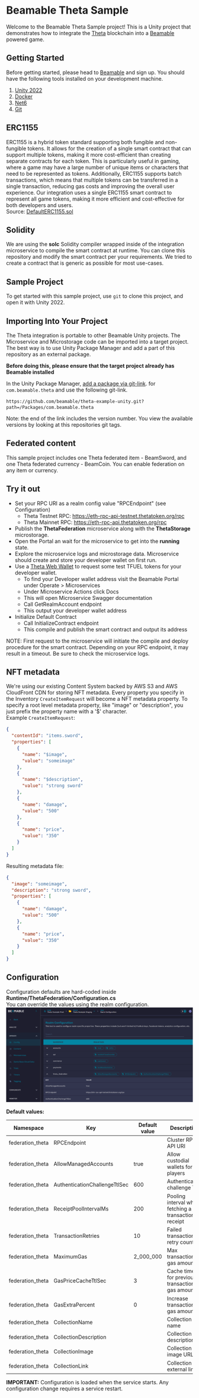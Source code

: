 # Beamable Theta Sample

Welcome to the Beamable Theta Sample project! This is a Unity project that demonstrates how
to integrate the [Theta](https://theta.technology/) blockchain into a [Beamable](https://beamable.com/)
powered game.

## Getting Started

Before getting started, please head to [Beamable](https://beamable.com/) and sign up.
You should have the following tools installed on your development machine.

1. [Unity 2022](https://unity.com/download)
2. [Docker](https://www.docker.com/products/docker-desktop/)
3. [Net6](https://dotnet.microsoft.com/en-us/download/dotnet/6.0)
4. [Git](https://git-scm.com/downloads)


## ERC1155
ERC1155 is a hybrid token standard supporting both fungible and non-fungible tokens. It allows for the creation
of a single smart contract that can support multiple tokens, making it more cost-efficient than creating separate
contracts for each token. This is particularly useful in gaming, where a game may have a large number of 
unique items or characters that need to be represented as tokens. Additionally, ERC1155 supports batch 
transactions, which means that multiple tokens can be transferred in a single transaction, reducing gas costs 
and improving the overall user experience. Our integration uses a single ERC1155 smart contract to represent 
all game tokens, making it more efficient and cost-effective for both developers and users.  
Source: [DefaultERC1155.sol](https://github.com/beamable/theta-example-unity/blob/main/Packages/com.beamable.theta/Runtime/ThetaFederation/Solidity/Contracts/DefaultERC1155.sol)  

## Solidity
We are using the **solc** Solidity compiler wrapped inside of the integration microservice to compile the smart contract
at runtime. You can clone this repository and modify the smart contract per your requirements. We tried to create a contract
that is generic as possible for most use-cases.

## Sample Project
To get started with this sample project, use `git` to clone this project, and open it
with Unity 2022.

## Importing Into Your Project
The Theta integration is portable to other Beamable Unity projects. The Microservice and
Microstorage code can be imported into a target project. The best way is to use Unity Package Manager
and add a part of this repository as an external package.

**Before doing this, please ensure that the target project already has Beamable installed**

In the Unity Package Manager, [add a package via git-link](https://docs.unity3d.com/Manual/upm-ui-giturl.html).
for `com.beamable.theta` and use the following git-link.
```shell
https://github.com/beamable/theta-example-unity.git?path=/Packages/com.beamable.theta
```

Note: the end of the link includes the version number. You view the available versions by looking
at this repositories git tags.

## Federated content
This sample project includes one Theta federated item - BeamSword, and one Theta federated currency - BeamCoin.
You can enable federation on any item or currency.

## Try it out
* Set your RPC URI as a realm config value "RPCEndpoint" (see Configuration)
  * Theta Testnet RPC: https://eth-rpc-api-testnet.thetatoken.org/rpc
  * Theta Mainnet RPC: https://eth-rpc-api.thetatoken.org/rpc
* Publish the **ThetaFederation** microservice along with the **ThetaStorage** microstorage.
* Open the Portal an wait for the microservice to get into the **running** state.
* Explore the microservice logs and microstorage data. Microservice should create and store your developer wallet on first run.
* Use a [Theta Web Wallet](https://wallet.thetatoken.org/) to request some test TFUEL tokens for your developer wallet.
  * To find your Developer wallet address visit the Beamable Portal under Operate > Microservices
  * Under Microservice Actions click Docs
  * This will open Microservice Swagger documentation
  * Call GetRealmAccount endpoint
  * This output your developer wallet address
* Initialize Default Contract
  * Call InitializeContract endpoint
  * This compile and publish the smart contract and output its address

NOTE: First request to the microservice will initiate the compile and deploy procedure for the smart contract. Depending on your RPC endpoint, it may result in a timeout. Be sure to check the microservice logs.

## NFT metadata
We're using our existing Content System backed by AWS S3 and AWS CloudFront CDN for storing NFT metadata. Every property you specify in the Inventory `CreateItemRequest` will become a NFT metadata property.
To specify a root level metadata property, like "image" or "description", you just prefix the property name with a '$' character.  
Example `CreateItemRequest`:
```json
{
  "contentId": "items.sword",
  "properties": [
    {
      "name": "$image",
      "value": "someimage"
    },
    {
      "name": "$description",
      "value": "strong sword"
    },
    {
      "name": "damage",
      "value": "500"
    },
    {
      "name": "price",
      "value": "350"
    }
  ]
}
```
Resulting metadata file:
```json
{
  "image": "someimage",
  "description": "strong sword",
  "properties": [
    {
      "name": "damage",
      "value": "500"
    },
    {
      "name": "price",
      "value": "350"
    }
  ]
}
```

## Configuration
Configuration defaults are hard-coded inside **Runtime/ThetaFederation/Configuration.cs**  
You can override the values using the realm configuration.  
![Realm Configuration Example](Screenshots/realm-config.png)

**Default values:**

| **Namespace**      | **Key**                       | **Default value** | **Description**                                        |
|--------------------|-------------------------------|-------------------|--------------------------------------------------------|
| federation_theta   | RPCEndpoint                   |                   | Cluster RPC API URI                                    |
| federation_theta   | AllowManagedAccounts          | true              | Allow custodial wallets for players                    |
| federation_theta   | AuthenticationChallengeTtlSec | 600               | Authentication challenge TTL                           |
| federation_theta   | ReceiptPoolIntervalMs         | 200               | Pooling interval when fetching a transaction receipt   |
| federation_theta   | TransactionRetries            | 10                | Failed transaction retry count                         |
| federation_theta   | MaximumGas                    | 2_000_000         | Max transaction gas amount                             |
| federation_theta   | GasPriceCacheTtlSec           | 3                 | Cache time for previous transaction gas amount         |
| federation_theta   | GasExtraPercent               | 0                 | Increase transaction gas amount                        |
| federation_theta   | CollectionName                |                   | Collection name                                        |
| federation_theta   | CollectionDescription         |                   | Collection description                                 |
| federation_theta   | CollectionImage               |                   | Collection image URL                                   |
| federation_theta   | CollectionLink                |                   | Collection external link                               |

**IMPORTANT:** Configuration is loaded when the service starts. Any configuration change requires a service restart.
